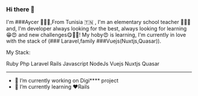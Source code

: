 ### Hi there 👋

I'm ###Aycer 🙋🏻‍♂️,From Tunisia 🇹🇳 , I'm an elementary school teacher 👨🏻‍🏫 and, I'm developer always looking for the best, always looking for learning 😁😍 and new challenges😋💪🏻! My hoby😍 is learning, I'm currently in love with the stack of  (### Laravel,family ###Vuejs(Nuxtjs,Quasar)).

My Stack:

Ruby
Php
Laravel
Rails
Javascript
NodeJs
Vuejs
Nuxtjs
Quasar 
_____

- 🔭 I’m currently working on Digi**** project 
- 🌱 I’m currently learning ❤️Rails


